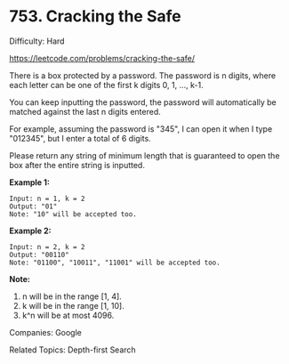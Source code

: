 # 753. Cracking the Safe

Difficulty: Hard

https://leetcode.com/problems/cracking-the-safe/

There is a box protected by a password. The password is n digits, where each letter can be one of the first k digits 0, 1, ..., k-1.

You can keep inputting the password, the password will automatically be matched against the last n digits entered.

For example, assuming the password is "345", I can open it when I type "012345", but I enter a total of 6 digits.

Please return any string of minimum length that is guaranteed to open the box after the entire string is inputted.

**Example 1:**
```
Input: n = 1, k = 2
Output: "01"
Note: "10" will be accepted too.
```
**Example 2:**
```
Input: n = 2, k = 2
Output: "00110"
Note: "01100", "10011", "11001" will be accepted too.
```
**Note:**
1. n will be in the range [1, 4].
2. k will be in the range [1, 10].
3. k^n will be at most 4096.

Companies: Google

Related Topics: Depth-first Search
